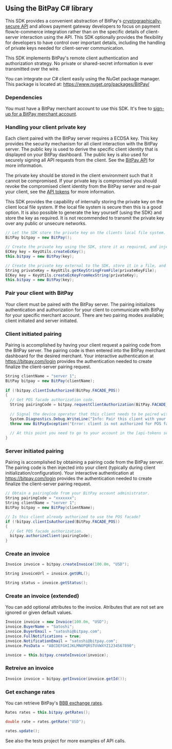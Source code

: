 ## Using the BitPay C# library

This SDK provides a convenient abstraction of BitPay's [cryptographically-secure API](https://bitpay.com/api) and allows payment gateway developers to focus on payment flow/e-commerce integration rather than on the specific details of client-server interaction using the API.  This SDK optionally provides the flexibility for developers to have control over important details, including the handling of private keys needed for client-server communication.

This SDK implements BitPay's remote client authentication and authorization strategy.  No private or shared-secret information is ever transmitted over the wire.

You can integrate our C# client easily using the NuGet package manager. This package is located at: https://www.nuget.org/packages/BitPay/

### Dependencies

You must have a BitPay merchant account to use this SDK.  It's free to [sign-up for a BitPay merchant account](https://bitpay.com/start).


### Handling your client private key

Each client paired with the BitPay server requires a ECDSA key.  This key provides the security mechanism for all client interaction with the BitPay server. The public key is used to derive the specific client identity that is displayed on your BitPay dashboard.  The public key is also used for securely signing all API requests from the client.  See the [BitPay API](https://bitpay.com/api) for more information.

The private key should be stored in the client environment such that it cannot be compromised.  If your private key is compromised you should revoke the compromised client identity from the BitPay server and re-pair your client, see the [API tokens](https://bitpay.com/api-tokens) for more information.

This SDK provides the capability of internally storing the private key on the client local file system.  If the local file system is secure then this is a good option.  It is also possible to generate the key yourself (using the SDK) and store the key as required.  It is not recommended to transmit the private key over any public or unsecure networks.

```c#
// Let the SDK store the private key on the clients local file system.
BitPay bitpay = new BitPay();
```

```c#
// Create the private key using the SDK, store it as required, and inject the private key into the SDK.
ECKey key = KeyUtils.createEcKey();
this.bitpay = new BitPay(key);
```

```c#
// Create the private key external to the SDK, store it in a file, and inject the private key into the SDK.
String privateKey = KeyUtils.getKeyStringFromFile(privateKeyFile);
ECKey key = KeyUtils.createEcKeyFromHexString(privateKey);
this.bitpay = new BitPay(key);
```

### Pair your client with BitPay

Your client must be paired with the BitPay server.  The pairing initializes authentication and authorization for your client to communicate with BitPay for your specific merchant account.  There are two pairing modes available; client initiated and server initiated.

### Client initiated pairing

Pairing is accomplished by having your client request a pairing code from the BitPay server.  The pairing code is then entered into the BitPay merchant dashboard for the desired merchant.  Your interactive authentication at https://bitpay.com/login provides the authentication needed to create finalize the client-server pairing request.

```c#
String clientName = "server 1";
BitPay bitpay = new BitPay(clientName);        
        
if (!bitpay.clientIsAuthorized(BitPay.FACADE_POS))
{
  // Get POS facade authorization code.
  String pairingCode = bitpay.requestClientAuthorization(BitPay.FACADE_POS);
  
  // Signal the device operator that this client needs to be paired with a merchant account.
  System.Diagnostics.Debug.WriteLine("Info: Pair this client with your merchant account using the pairing code: " + pairingCode);
  throw new BitPayException("Error: client is not authorized for POS facade.");
  
  // At this point you need to go to your account in the [api-tokens section](https://bitpay.com/dashboard/merchant/api-tokens) , search for the resulted pairing code and approve it. After this step, you can safely start making requests for this facade.
}
```

### Server initiated pairing

Pairing is accomplished by obtaining a pairing code from the BitPay server.  The pairing code is then injected into your client (typically during client initialization/configuration).  Your interactive authentication at https://bitpay.com/login provides the authentication needed to create finalize the client-server pairing request.

```c#
// Obtain a pairingCode from your BitPay account administrator. 
String pairingCode = "xxxxxxx";
String clientName = "server 1";
BitPay bitpay = new BitPay(clientName);

// Is this client already authorized to use the POS facade?
if (!bitpay.clientIsAuthorized(BitPay.FACADE_POS))
{
  // Get POS facade authorization.
  bitpay.authorizeClient(pairingCode);
}	
```

### Create an invoice

```c#
Invoice invoice = bitpay.createInvoice(100.0m, "USD");

String invoiceUrl = invoice.getURL();

String status = invoice.getStatus();
```

### Create an invoice (extended)

You can add optional attributes to the invoice.  Atributes that are not set are ignored or given default values.
```c#
Invoice invoice = new Invoice(100.0m, "USD");
invoice.BuyerName = "Satoshi";
invoice.BuyerEmail = "satoshi@bitpay.com";
invoice.FullNotifications = true;
invoice.NotificationEmail = "satoshi@bitpay.com";
invoice.PosData = "ABCDEFGHIJKLMNOPQRSTUVWXYZ1234567890";

invoice = this.bitpay.createInvoice(invoice);
```

### Retreive an invoice

```c#
Invoice invoice = bitpay.getInvoice(invoice.getId());
```

### Get exchange rates

You can retrieve BitPay's [BBB exchange rates](https://bitpay.com/bitcoin-exchange-rates).

```c#
Rates rates = this.bitpay.getRates();

double rate = rates.getRate("USD");

rates.update();
```

See also the tests project for more examples of API calls.
